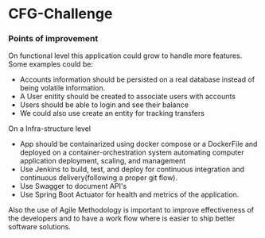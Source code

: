 # CFG-Challenge

### Points of improvement
On functional level this application could grow to handle more features. Some examples could be:
* Accounts information should be persisted on a real database instead of being volatile information.
* A User enitity should be created to associate users with accounts
* Users should be able to login and see their balance
* We could also use create an entity for tracking transfers

On a Infra-structure level
* App should be containarized using docker compose or a DockerFile and deployed on a container-orchestration system automating computer application deployment, scaling, and management
* Use Jenkins to build, test, and deploy for continuous integration and continuous delivery(following a proper git flow).
* Use Swagger to document API's
* Use Spring Boot Actuator for health and metrics of the application.

Also the use of Agile Methodology is important to improve effectiveness of the developers and to have a work flow where is easier to ship better software solutions.
